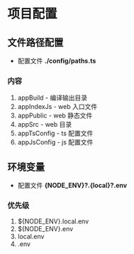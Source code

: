 # 项目配置

## 文件路径配置

-   配置文件 **./config/paths.ts**

### 内容

1.  appBuild - 编译输出目录
2.  appIndexJs - web 入口文件
3.  appPublic - web 静态文件
4.  appSrc - web 目录
5.  appTsConfig - ts 配置文件
6.  appJsConfig - js 配置文件

## 环境变量

-   配置文件 **{NODE_ENV}?.{local}?.env**

### 优先级

1. \${NODE_ENV}.local.env
2. \${NODE_ENV}.env
3. local.env
4. .env
